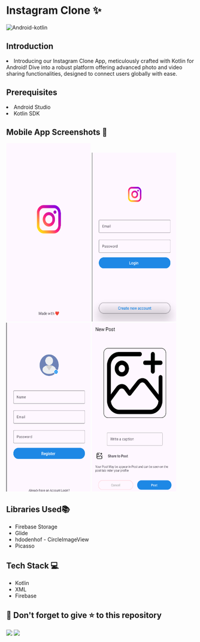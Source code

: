 # Instagram Clone ✨
![Android-kotlin](https://img.shields.io/badge/Android-Kotlin-blue.svg)

## Introduction
<li>Introducing our Instagram Clone App, meticulously crafted with Kotlin for Android! Dive into a robust platform offering advanced photo and video sharing functionalities, designed to connect users globally with ease.</li>

## Prerequisites
<li>Android Studio</li>
<li>Kotlin SDK</li>

## Mobile App Screenshots 📸
<p float="center">
  <img src="https://github.com/YashNagare/Instagram-Clone/blob/master/screenshots/Splash%20Screen.png" title="Splash Screen" height="475px" width="225px">
  <img src="https://github.com/YashNagare/Instagram-Clone/blob/master/screenshots/Login%20Page.png" title="Login Page" height="450px" width="225px">
  <img src="https://github.com/YashNagare/Instagram-Clone/blob/master/screenshots/Signup%20Page.png" title="Signup Page" height="450px" width="225px">
  <img src="https://github.com/YashNagare/Instagram-Clone/blob/master/screenshots/New%20Post.png" title="New Post" height="450px" width="225px">
</p>

## Libraries Used📚
<ul>
  <li>Firebase Storage</li>
  <li>Glide</li>
  <li>hdodenhof - CircleImageView</li>
  <li>Picasso</li>
</ul>

## Tech Stack 💻
<ul>
  <li>Kotlin</li>
  <li>XML</li>
  <li>Firebase</li>
</ul>


## 🤩 Don't forget to give ⭐ to this repository
<img src="https://forthebadge.com/images/badges/built-with-love.svg">
<img src="https://forthebadge.com/images/badges/made-with-kotlin.svg">
